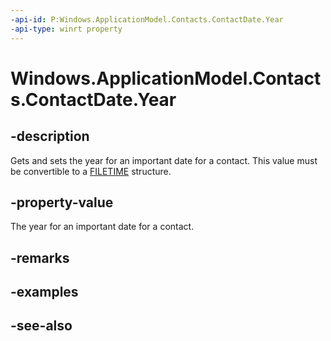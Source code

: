 ```yaml
---
-api-id: P:Windows.ApplicationModel.Contacts.ContactDate.Year
-api-type: winrt property
---
```


<!-- Property syntax
public Windows.Foundation.IReference<int> Year { get;  set; }
-->

# Windows.ApplicationModel.Contacts.ContactDate.Year

## -description
Gets and sets the year for an important date for a contact. This value must be convertible to a [FILETIME](XREF:TODO:base.filetime_str) structure.

## -property-value
The year for an important date for a contact.

## -remarks

## -examples

## -see-also
